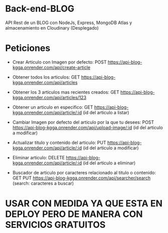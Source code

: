 # Back-end-BLOG
API Rest de un BLOG  con NodeJs, Express, MongoDB Atlas y almacenamiento en Cloudinary (Desplegado)

# Peticiones

- Crear Articulo con Imagen por defecto: 
POST   https://api-blog-kgga.onrender.com/api/create-article

- Obtener  todos los articulos:
GET https://api-blog-kgga.onrender.com/api/articles

- Obtener los 3 articulos mas recientes creados:
GET https://api-blog-kgga.onrender.com/api/articles/123

- Obtener un articulo en especifico:
GET https://api-blog-kgga.onrender.com/api/article/:id   (id del articulo a listar)

- Cambiar Imagen por defecto del articulo por la que tu desees:
POST https://api-blog-kgga.onrender.com/api/upload-image/:id  (id del articulo a modificar)

- Actualizar titulo y contenido del articulo:
PUT https://api-blog-kgga.onrender.com/api/article/:id   (id del articulo a modificar)

- Eliminar articulo:
DELETE  https://api-blog-kgga.onrender.com/api/article/:id   (id del articulo a eliminar)

- Buscador de articulo por caracteres relacionado al titulo o contenido:
GET PUT https://api-blog-kgga.onrender.com/api/searcher/search   (search: caracteres a buscar)

# USAR CON MEDIDA YA QUE ESTA EN DEPLOY PERO DE MANERA CON SERVICIOS GRATUITOS



